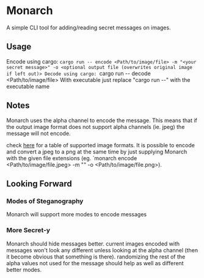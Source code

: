 # Monarch
A simple CLI tool for adding/reading secret messages on images.

## Usage
Encode using cargo: `cargo run -- encode <Path/to/image/file> -m "<your secret message>" -o <optional output file (overwrites original image if left out)>
Decode using cargo: `cargo run -- decode <Path/to/image/file>
With executable just replace "cargo run --" with the executable name

## Notes
Monarch uses the alpha channel to encode the message. This means that if the output image format does not support alpha channels (ie. jpeg) the message will not encode.

check [here](https://github.com/image-rs/image) for a table of supported image formats. It is possible to encode and convert a jpeg to a png at the same time by just supplying Monarch with the given file extensions (eg. `monarch encode <Path/to/image/file.jpeg>  -m "<secret message>" -o <Path/to/image/file.png>).

## Looking Forward
### Modes of Steganography
Monarch will support more modes to encode messages
### More Secret-y
Monarch should hide messages better.
current images encoded with messages won't look any different unless looking at the alpha channel (then it become obvious that something is there).
randomizing the rest of the alpha values not used for the message should help as well as different better modes.

